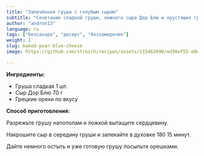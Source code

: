 ```yaml
---
title: "Запечённая груша с голубым сыром"
subtitle: "Сочетание сладкой груши, нежного сыра Дор Блю и хрустящих грецких орехов в уютном десерте."
author: "andron13"
language: ru
tags: ["безсахара", "десерт", "беззаморочек"]
weight: 1
slug: baked-pear-blue-cheese
image: https://github.com/stroich/recipes/assets/115462690/ed30ef55-e0e6-41a7-9759-1e42479173c9

---
```



**Ингредиенты:**

* Груша сладкая 1 шт.
* Сыр Дор Блю 70 г
* Грецкие орехи по вкусу


**Способ приготовления:**

Разрежьте грушу напополам и ложкой вытащите сердцевину.

Накрошите сыр в середину груши и запекайте в духовке 180 15 минут.

Дайте немного остыть и уже готовую грушу посыпьте орешками.

